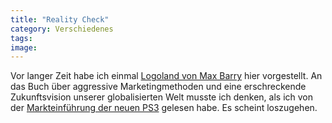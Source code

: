 ```yaml
---
title: "Reality Check"
category: Verschiedenes
tags: 
image: 
---
```


Vor langer Zeit habe ich einmal [Logoland von Max Barry](http://www.misantropolis.de/?inc=tipps&ID=12) hier vorgestellt. An das Buch über aggressive Marketingmethoden und eine erschreckende Zukunftsvision unserer globalisierten Welt musste ich denken, als ich von der [Markteinführung der neuen PS3](http://www.sueddeutsche.de/,tt3l2/computer/artikel/190/94096/) gelesen habe. Es scheint loszugehen.